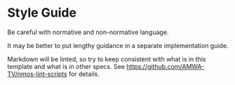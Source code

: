 # Style Guide

Be careful with normative and non-normative language.

It may be better to put lengthy guidance in a separate implementation guide.

Markdown will be linted, so try to keep consistent with what is in this template and what is in other specs.  See <https://github.com/AMWA-TV/nmos-lint-scripts> for details.
